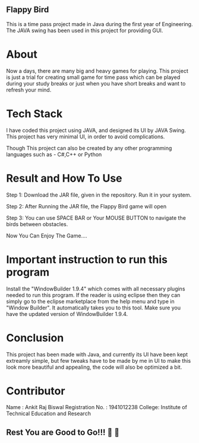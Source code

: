 ## Flappy Bird
This is a time pass project made in Java during the first year of Engineering. The JAVA swing has been used in this project for providing GUI.

# About
Now a days, there are many big and heavy games for playing. This project is just a trial for creating small game for time pass which can be played during your study breaks or just when you have short breaks and want to refresh your mind.
# Tech Stack
I have coded this project using JAVA, and designed its UI by JAVA Swing. This project has very minimal UI, in order to avoid complications.

Though This project can also be created by any other programming languages such as - C#,C++ or Python


# Result and How To Use
Step 1: Download the JAR file, given in the repository. Run it in your system.


Step 2: After Running the  JAR file, the Flappy Bird game will open

Step 3: You can use SPACE BAR or Your MOUSE BUTTON to navigate the birds between obstacles.

Now You Can Enjoy The Game....

# Important instruction to run this program
Install the "WindowBuilder 1.9.4" which comes with all necessary plugins needed to run this program. If the reader is using eclipse then they can simply go to the eclipse marketplace from the help menu and type in "Window Builder". It automatically takes you to this tool. Make sure you have the updated version of WindowBuilder 1.9.4.

# Conclusion
This project has been made with Java, and currently its UI have been kept extreamly simple, but few tweaks have to be made by me in UI to make this look more beautiful and appealing, the code will also be optimized a bit.


# Contributor
Name : Ankit Raj Biswal
Registration No. : 1941012238
College: Institute of Technical Education and Research 

## Rest You are Good to Go!!!  :metal:  :beers:


